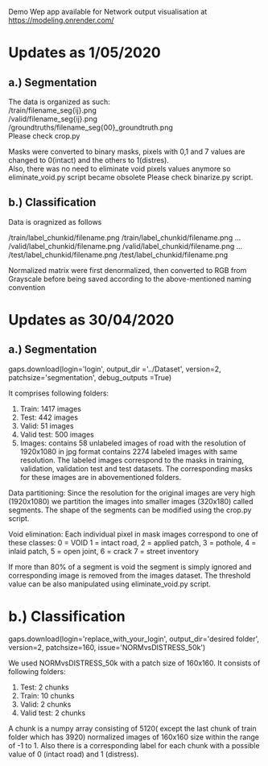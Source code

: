 
Demo Wep app available for Network output visualisation at https://modeling.onrender.com/     </br>


# Updates as 1/05/2020

## a.) Segmentation
The data is  organized as such: </br>
/train/filename_seg{ij}.png </br>
/valid/filename_seg{ij}.png </br>
/groundtruths/filename_seg{00}_groundtruth.png </br>
Please check crop.py


Masks were converted to binary masks, pixels with 0,1 and 7 values are changed to 0(intact) and the others to 1(distres). </br>
Also, there was no need to eliminate void pixels values anymore so eliminate_void.py script became obsolete
Please check binarize.py script.

## b.) Classification
Data is oragnized as follows

/train/label_chunkid/filename.png
/train/label_chunkid/filename.png
...
/valid/label_chunkid/filename.png
/valid/label_chunkid/filename.png
...
/test/label_chunkid/filename.png
/test/label_chunkid/filename.png

Normalized matrix were first denormalized, then converted to RGB from Grayscale before being saved according to the above-mentioned naming
convention



# Updates as 30/04/2020

## a.) Segmentation

gaps.download(login='login',
	output_dir ='../Dataset',
	version=2,
	patchsize='segmentation', 
	debug_outputs =True)


It comprises following folders:

1. Train:       1417 images 
2. Test:        442 images
3. Valid:       51 images
4. Valid test:  500 images
5. Images: contains 58 unlabeled images of road with the resolution of 1920x1080 in jpg format
            contains 2274 labeled images with same resolution. The labeled images correspond to the masks in training, validation, validation test and test datasets. The corresponding masks for these images are in abovementioned folders.

Data partitioning:
Since the resolution for the original images are very high (1920x1080) we partition the images into smaller images (320x180) called segments. The shape of the segments can be modified using the crop.py script.

Void elimination:
Each individual pixel in mask images correspond to one of these classes:
    0 = VOID
    1 = intact road,
    2 = applied patch,
    3 = pothole,
    4 = inlaid patch,
    5 = open joint,
    6 = crack
    7 = street inventory

If more than 80% of a segment is void the segment is simply ignored and corresponding image is removed from the images dataset. The threshold value can be also manipulated using eliminate_void.py script.


# b.) Classification

gaps.download(login='replace_with_your_login',
                    output_dir='desired folder',
                    version=2,
                    patchsize=160,
                    issue='NORMvsDISTRESS_50k')

We used NORMvsDISTRESS_50k with a patch size of 160x160. It consists of following folders:

1. Test: 2 chunks 
2. Train: 10 chunks
3. Valid: 2 chunks
4. Valid test: 2 chunks

A chunk is a numpy array consisting of 5120( except the last chunk of train folder which has 3920) normalized images of 160x160 size within the range of -1 to 1. Also there is a corresponding label for each chunk with a possible value of 0 (intact road) and 1 (distress).

